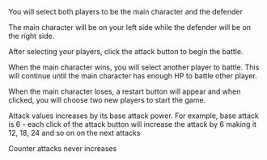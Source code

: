 <p>You will select both players to be the main character and the defender</p>
<p>The main character will be on your left side while the defender will be on the right side.</p>
<p>After selecting your players, click the attack button to begin the battle.</p>
<p>When the main character wins, you will select another player to battle. This will continue until the main character has enough HP to battle other player.</p>
<p>When the main character loses, a restart button will appear and when clicked, you will choose two new players to start the game.</p>
<p>Attack values increases by its base attack power. For example, base attack is 6 - each click of the attack button will increase the attack by 6 making it 12, 18, 24 and so on on the next attacks</p>
<p>Counter attacks never increases</p>